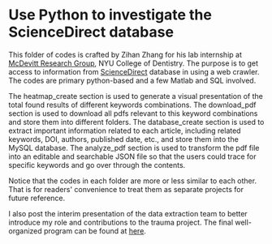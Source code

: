 # Use Python to investigate the ScienceDirect database

This folder of codes is crafted by Zihan Zhang for his lab internship at [McDevitt Research Group](https://dental.nyu.edu/faculty/biomaterials/mcdevitt-research-group.html), NYU College of Dentistry. 
The purpose is to get access to information from [ScienceDirect](https://www.sciencedirect.com/) database in using a web crawler. The codes are primary python-based and a few Matlab and SQL involved. 

The heatmap_create section is used to generate a visual presentation of the total found results of different keywords combinations. 
The download_pdf section is used to download all pdfs relevant to this keyword combinations and store them into different folders. 
The database_create section is used to extract important information related to each article, including related keywords, DOI, authors, published date, etc., and store them into the MySQL database. 
The analyze_pdf section is used to transform the pdf file into an editable and searchable JSON file so that the users could trace for specific keywords and go over through the contents. 

Notice that the codes in each folder are more or less similar to each other. That is for readers' convenience to treat them as separate projects for future reference. 

I also post the interim presentation of the data extraction team to better introduce my role and contributions to the trauma project. The final well-organized program can be found at [here](https://github.com/StevenZhang0116/crawler_release). 
